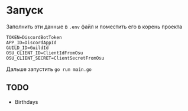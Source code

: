 # Запуск

Заполнить эти данные в `.env` файл и поместить его в корень проекта

```dotenv
TOKEN=DiscordBotToken
APP_ID=DiscordAppId
GUILD_ID=GuildId
OSU_CLIENT_ID=ClientIdFromOsu
OSU_CLIENT_SECRET=ClientSecretFromOsu
```

Дальше запустить `go run main.go`


## TODO

- Birthdays
